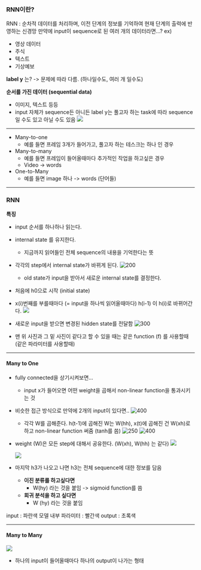 ### RNN이란?
RNN : 순차적 데이터를 처리하며, 이전 단계의 정보를 기억하여 현재 단계의 출력에 반영하는 신경망
만약에 input이 sequence로 된 여러 개의 데이터라면...?
ex)
- 영상 데이터
- 주식
- 텍스트
- 기상예보

**label y** 는? -> 문제에 따라 다름. (하나일수도, 여러 개 일수도)

**순서를 가진 데이터 (sequential data)**
- 이미지, 텍스트 등등
- input 자체가 sequence든 아니든 label y는 풀고자 하는 task에 따라 sequence일 수도 있고 아닐 수도 있음
![](https://i.imgur.com/PhtUOno.png)
- - -
- Many-to-one
	- 예를 들면 프레임 3개가 들어가고, 풀고자 하는 테스크는 하나 인 경우
- Many-to-many
	- 예를 들면 프레임이 들어올때마다 추가적인 작업을 하고싶은 경우
	- Video -> words
- One-to-Many
	- 예를 들면 image 하나 -> words (단어들)

- - -
### RNN
**특징**
- input 순서를 하나하나 읽는다.
- internal state 를 유지한다.
	- 지금까지 읽어들인 전체 sequence의 내용을 기억한다는 뜻
- 각각의 step에서 internal state가 바뀌게 된다.
  ![200](https://i.imgur.com/l8MvuHh.png)

	- old state가 input을 받아서 새로운 internal state를 결정한다.
- 처음에 h0으로 시작 (initial state)
- x(i)번째를 부를때마다 (= input을 하나씩 읽어올때마다) h(i-1) 이 h(i)로 바뀌어간다.
  ![](https://i.imgur.com/BYpQxNR.png)

- 새로운 input을 받으면 변경된 hidden state를 전달함
  ![300](https://i.imgur.com/8X1tej3.png)

- 맨 위 사진과 그 밑 사진이 같다고 할 수 있을 때는 같은 function (f) 를 사용할때 (같은 파라미터를 사용할때)


- - -
#### Many to One

- fully connected을 상기시켜보면...
	- input x가 들어오면 어떤 weight을 곱해서 non-linear function을 통과시키는 것
- 비슷한 접근 방식으로 만약에 2개의 input이 있다면..
  ![400](https://i.imgur.com/cSMO00V.png)

	- 각각 W를 곱해준다. h(t-1)에 곱해진 W는 W(hh), x(t)에 곱해진 건 W(xh)로 하고 non-linear function 써줌 (tanh를 씀)
	  ![250](https://i.imgur.com/0nK28Xg.png)
	  ![400](https://i.imgur.com/xmzx1PQ.png)

- weight (W)은 모든 step에 대해서 공유한다. (W(xh), W(hh) 는 같다)
  ![](https://i.imgur.com/nMWPPt2.png)

  ![](https://i.imgur.com/tEGB3lI.png)
- 마지막 h3가 나오고 나면 h3는 전체 sequence에 대한 정보를 담음
	- **이진 분류를 하고싶다면**
		- W(hy) 라는 것을 붙임 -> sigmoid function를 씀
	- **회귀 분석을 하고 싶다면**
		- W (hy) 라는 것을 붙임


input : 파란색
모델 내부 파라미터 : 빨간색
output : 초록색

- - - 
#### Many to Many
![](https://i.imgur.com/Hwi09gj.png)
- 하나의 input이 들어올때마다 하나의 output이 나가는 형태